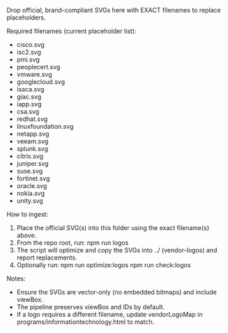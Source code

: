 Drop official, brand-compliant SVGs here with EXACT filenames to replace placeholders.

Required filenames (current placeholder list):
- cisco.svg
- isc2.svg
- pmi.svg
- peoplecert.svg
- vmware.svg
- googlecloud.svg
- isaca.svg
- giac.svg
- iapp.svg
- csa.svg
- redhat.svg
- linuxfoundation.svg
- netapp.svg
- veeam.svg
- splunk.svg
- citrix.svg
- juniper.svg
- suse.svg
- fortinet.svg
- oracle.svg
- nokia.svg
- unity.svg

How to ingest:
1) Place the official SVG(s) into this folder using the exact filename(s) above.
2) From the repo root, run:
   npm run logos
3) The script will optimize and copy the SVGs into ../ (vendor-logos) and report replacements.
4) Optionally run:
   npm run optimize:logos
   npm run check:logos

Notes:
- Ensure the SVGs are vector-only (no embedded bitmaps) and include viewBox.
- The pipeline preserves viewBox and IDs by default.
- If a logo requires a different filename, update vendorLogoMap in programs/informationtechnology.html to match.
